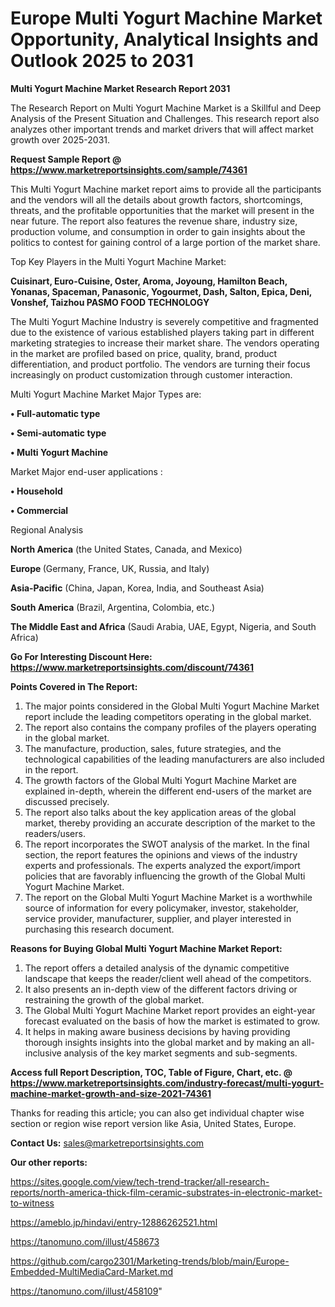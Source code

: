  # Europe Multi Yogurt Machine Market Opportunity, Analytical Insights and Outlook 2025 to 2031

<strong>Multi Yogurt Machine Market Research Report 2031</strong>

The Research Report on Multi Yogurt Machine Market is a Skillful and Deep Analysis of the Present Situation and Challenges. This research report also analyzes other important trends and market drivers that will affect market growth over 2025-2031.

<strong>Request Sample Report @ <a href=https://www.marketreportsinsights.com/sample/74361>https://www.marketreportsinsights.com/sample/74361</a></strong>

This Multi Yogurt Machine market report aims to provide all the participants and the vendors will all the details about growth factors, shortcomings, threats, and the profitable opportunities that the market will present in the near future. The report also features the revenue share, industry size, production volume, and consumption in order to gain insights about the politics to contest for gaining control of a large portion of the market share.

Top Key Players in the Multi Yogurt Machine Market:

<strong>Cuisinart, Euro-Cuisine, Oster, Aroma, Joyoung, Hamilton Beach, Yonanas, Spaceman, Panasonic, Yogourmet, Dash, Salton, Epica, Deni, Vonshef, Taizhou PASMO FOOD TECHNOLOGY</strong>

The Multi Yogurt Machine Industry is severely competitive and fragmented due to the existence of various established players taking part in different marketing strategies to increase their market share. The vendors operating in the market are profiled based on price, quality, brand, product differentiation, and product portfolio. The vendors are turning their focus increasingly on product customization through customer interaction.

Multi Yogurt Machine Market Major Types are:

<strong>• Full-automatic type

• Semi-automatic type

• Multi Yogurt Machine</strong>

Market Major end-user applications :

<strong>• Household

• Commercial</strong>

Regional Analysis

</u><strong><b>North America</b></strong> (the United States, Canada, and Mexico)

<strong><b>Europe </b></strong>(Germany, France, UK, Russia, and Italy)

<strong><b>Asia-Pacific</b></strong> (China, Japan, Korea, India, and Southeast Asia)

<strong><b>South America</b></strong> (Brazil, Argentina, Colombia, etc.)

<strong><b>The Middle East and Africa</b></strong> (Saudi Arabia, UAE, Egypt, Nigeria, and South Africa)

<strong>Go For Interesting Discount Here: <a href=https://www.marketreportsinsights.com/discount/74361>https://www.marketreportsinsights.com/discount/74361</a></strong>

<strong>Points Covered in The Report:</strong>
<ol>
  <li>The major points considered in the Global Multi Yogurt Machine Market report include the leading competitors operating in the global market.</li>
  <li>The report also contains the company profiles of the players operating in the global market.</li>
  <li>The manufacture, production, sales, future strategies, and the technological capabilities of the leading manufacturers are also included in the report.</li>
  <li>The growth factors of the Global Multi Yogurt Machine Market are explained in-depth, wherein the different end-users of the market are discussed precisely.</li>
  <li>The report also talks about the key application areas of the global market, thereby providing an accurate description of the market to the readers/users.</li>
  <li>The report incorporates the SWOT analysis of the market. In the final section, the report features the opinions and views of the industry experts and professionals. The experts analyzed the export/import policies that are favorably influencing the growth of the Global Multi Yogurt Machine Market.</li>
  <li>The report on the Global Multi Yogurt Machine Market is a worthwhile source of information for every policymaker, investor, stakeholder, service provider, manufacturer, supplier, and player interested in purchasing this research document.</li>
</ol>
<strong>Reasons for Buying Global Multi Yogurt Machine Market Report:</strong>

<ol>
  <li>The report offers a detailed analysis of the dynamic competitive landscape that keeps the reader/client well ahead of the competitors.</li>
  <li>It also presents an in-depth view of the different factors driving or restraining the growth of the global market.</li>
  <li>The Global Multi Yogurt Machine Market report provides an eight-year forecast evaluated on the basis of how the market is estimated to grow.</li>
  <li>It helps in making aware business decisions by having providing thorough insights insights into the global market and by making an all-inclusive analysis of the key market segments and sub-segments.</li>
</ol>
<strong>Access full Report Description, TOC, Table of Figure, Chart, etc. @ <a href=https://www.marketreportsinsights.com/industry-forecast/multi-yogurt-machine-market-growth-and-size-2021-74361>https://www.marketreportsinsights.com/industry-forecast/multi-yogurt-machine-market-growth-and-size-2021-74361</a></strong>


Thanks for reading this article; you can also get individual chapter wise section or region wise report version like Asia, United States, Europe.

<strong>Contact Us:</strong>
sales@marketreportsinsights.com

<strong>Our other reports:</strong>

<a href=https://sites.google.com/view/tech-trend-tracker/all-research-reports/north-america-thick-film-ceramic-substrates-in-electronic-market-to-witness>https://sites.google.com/view/tech-trend-tracker/all-research-reports/north-america-thick-film-ceramic-substrates-in-electronic-market-to-witness</a>

<a href=https://ameblo.jp/hindavi/entry-12886262521.html>https://ameblo.jp/hindavi/entry-12886262521.html</a>

<a href=https://tanomuno.com/illust/458673>https://tanomuno.com/illust/458673</a>

<a href=https://github.com/cargo2301/Marketing-trends/blob/main/Europe-Embedded-MultiMediaCard-Market.md>https://github.com/cargo2301/Marketing-trends/blob/main/Europe-Embedded-MultiMediaCard-Market.md</a>

<a href=https://tanomuno.com/illust/458109>https://tanomuno.com/illust/458109</a>"
